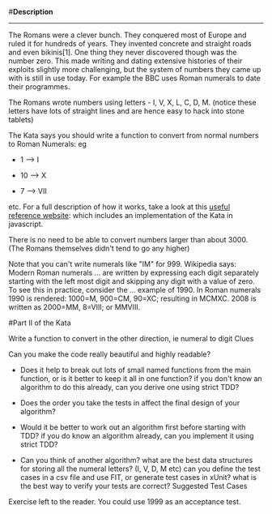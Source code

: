 #**Description**
***
The Romans were a clever bunch. They conquered most of Europe and ruled it for hundreds of years. They invented concrete and straight roads and even bikinis[1]. One thing they never discovered though was the number zero. This made writing and dating extensive histories of their exploits slightly more challenging, but the system of numbers they came up with is still in use today. For example the BBC uses Roman numerals to date their programmes.

The Romans wrote numbers using letters - I, V, X, L, C, D, M. (notice these letters have lots of straight lines and are hence easy to hack into stone tablets)

The Kata says you should write a function to convert from normal numbers to Roman Numerals: eg

 * 1 --> I
 
 * 10 --> X
 
* 7 --> VII

etc. For a full description of how it works, take a look at this [useful reference website](http://www.novaroma.org/via_romana/numbers.html): which includes an implementation of the Kata in javascript.

There is no need to be able to convert numbers larger than about 3000. (The Romans themselves didn't tend to go any higher)

Note that you can't write numerals like "IM" for 999. Wikipedia says: Modern Roman numerals ... are written by expressing each digit separately starting with the left most digit and skipping any digit with a value of zero. To see this in practice, consider the ... example of 1990. In Roman numerals 1990 is rendered: 1000=M, 900=CM, 90=XC; resulting in MCMXC. 2008 is written as 2000=MM, 8=VIII; or MMVIII.

#Part II of the Kata

Write a function to convert in the other direction, ie numeral to digit Clues

Can you make the code really beautiful and highly readable?

* Does it help to break out lots of small named functions from the main function, or is it better to keep it all in one function? if you don't know an algorithm to do this already, can you derive one using strict TDD?

* Does the order you take the tests in affect the final design of your algorithm?

* Would it be better to work out an algorithm first before starting with TDD? if you do know an algorithm already, can you implement it using strict TDD?

* Can you think of another algorithm? what are the best data structures for storing all the numeral letters? (I, V, D, M etc) can you define the test cases in a csv file and use FIT, or generate test cases in xUnit? what is the best way to verify your tests are correct? Suggested Test Cases

Exercise left to the reader. You could use 1999 as an acceptance test.